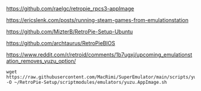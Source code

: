 https://github.com/raelgc/retropie_rpcs3-appImage

https://ericslenk.com/posts/running-steam-games-from-emulationstation

https://github.com/MizterB/RetroPie-Setup-Ubuntu

https://github.com/archtaurus/RetroPieBIOS

https://www.reddit.com/r/retroid/comments/1b7ugxj/upcoming_emulationstation_removes_yuzu_option/

```
wget https://raw.githubusercontent.com/MacRimi/SuperEmulator/main/scripts/yuzu.AppImage.sh -O ~/RetroPie-Setup/scriptmodules/emulators/yuzu.AppImage.sh
```
